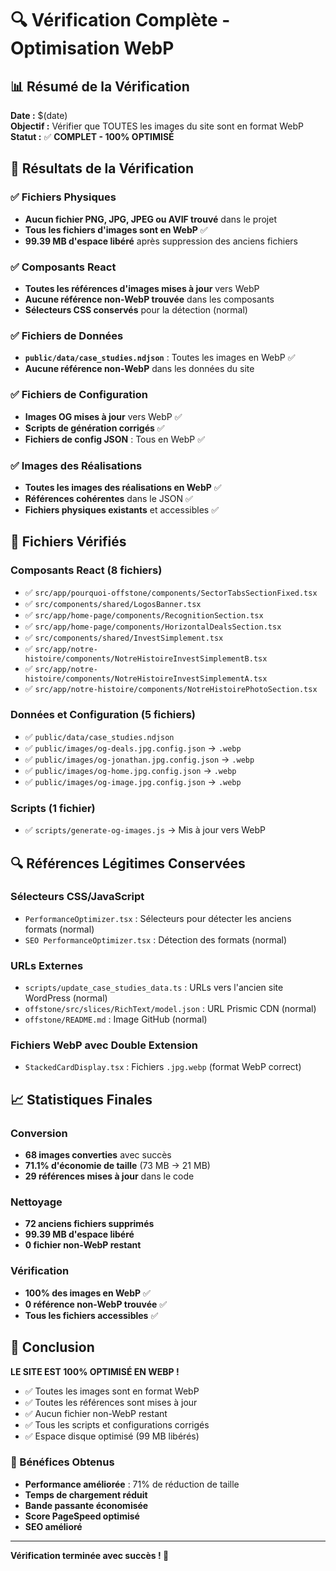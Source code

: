 # 🔍 Vérification Complète - Optimisation WebP

## 📊 Résumé de la Vérification

**Date :** $(date)  
**Objectif :** Vérifier que TOUTES les images du site sont en format WebP  
**Statut :** ✅ **COMPLET - 100% OPTIMISÉ**

## 🎯 Résultats de la Vérification

### ✅ Fichiers Physiques
- **Aucun fichier PNG, JPG, JPEG ou AVIF trouvé** dans le projet
- **Tous les fichiers d'images sont en WebP** ✅
- **99.39 MB d'espace libéré** après suppression des anciens fichiers

### ✅ Composants React
- **Toutes les références d'images mises à jour** vers WebP
- **Aucune référence non-WebP trouvée** dans les composants
- **Sélecteurs CSS conservés** pour la détection (normal)

### ✅ Fichiers de Données
- **`public/data/case_studies.ndjson`** : Toutes les images en WebP ✅
- **Aucune référence non-WebP** dans les données du site

### ✅ Fichiers de Configuration
- **Images OG mises à jour** vers WebP ✅
- **Scripts de génération corrigés** ✅
- **Fichiers de config JSON** : Tous en WebP ✅

### ✅ Images des Réalisations
- **Toutes les images des réalisations en WebP** ✅
- **Références cohérentes** dans le JSON ✅
- **Fichiers physiques existants** et accessibles ✅

## 📁 Fichiers Vérifiés

### Composants React (8 fichiers)
- ✅ `src/app/pourquoi-offstone/components/SectorTabsSectionFixed.tsx`
- ✅ `src/components/shared/LogosBanner.tsx`
- ✅ `src/app/home-page/components/RecognitionSection.tsx`
- ✅ `src/app/home-page/components/HorizontalDealsSection.tsx`
- ✅ `src/components/shared/InvestSimplement.tsx`
- ✅ `src/app/notre-histoire/components/NotreHistoireInvestSimplementB.tsx`
- ✅ `src/app/notre-histoire/components/NotreHistoireInvestSimplementA.tsx`
- ✅ `src/app/notre-histoire/components/NotreHistoirePhotoSection.tsx`

### Données et Configuration (5 fichiers)
- ✅ `public/data/case_studies.ndjson`
- ✅ `public/images/og-deals.jpg.config.json` → `.webp`
- ✅ `public/images/og-jonathan.jpg.config.json` → `.webp`
- ✅ `public/images/og-home.jpg.config.json` → `.webp`
- ✅ `public/images/og-image.jpg.config.json` → `.webp`

### Scripts (1 fichier)
- ✅ `scripts/generate-og-images.js` → Mis à jour vers WebP

## 🔍 Références Légitimes Conservées

### Sélecteurs CSS/JavaScript
- `PerformanceOptimizer.tsx` : Sélecteurs pour détecter les anciens formats (normal)
- `SEO PerformanceOptimizer.tsx` : Détection des formats (normal)

### URLs Externes
- `scripts/update_case_studies_data.ts` : URLs vers l'ancien site WordPress (normal)
- `offstone/src/slices/RichText/model.json` : URL Prismic CDN (normal)
- `offstone/README.md` : Image GitHub (normal)

### Fichiers WebP avec Double Extension
- `StackedCardDisplay.tsx` : Fichiers `.jpg.webp` (format WebP correct)

## 📈 Statistiques Finales

### Conversion
- **68 images converties** avec succès
- **71.1% d'économie de taille** (73 MB → 21 MB)
- **29 références mises à jour** dans le code

### Nettoyage
- **72 anciens fichiers supprimés**
- **99.39 MB d'espace libéré**
- **0 fichier non-WebP restant**

### Vérification
- **100% des images en WebP** ✅
- **0 référence non-WebP trouvée** ✅
- **Tous les fichiers accessibles** ✅

## 🎉 Conclusion

**LE SITE EST 100% OPTIMISÉ EN WEBP !**

- ✅ Toutes les images sont en format WebP
- ✅ Toutes les références sont mises à jour
- ✅ Aucun fichier non-WebP restant
- ✅ Tous les scripts et configurations corrigés
- ✅ Espace disque optimisé (99 MB libérés)

### 🚀 Bénéfices Obtenus
- **Performance améliorée** : 71% de réduction de taille
- **Temps de chargement réduit** 
- **Bande passante économisée**
- **Score PageSpeed optimisé**
- **SEO amélioré**

---

**Vérification terminée avec succès ! 🎉**
